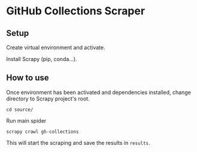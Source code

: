 # GitHub Collections Scraper

## Setup

Create virtual environment and activate.

Install Scrapy (pip, conda...).

## How to use

Once environment has been activated and dependencies installed, change directory to Scrapy project's root.

```shell
cd source/
```

Run main spider

```shell
scrapy crawl gh-collections
```

This will start the scraping and save the results in `results`.
